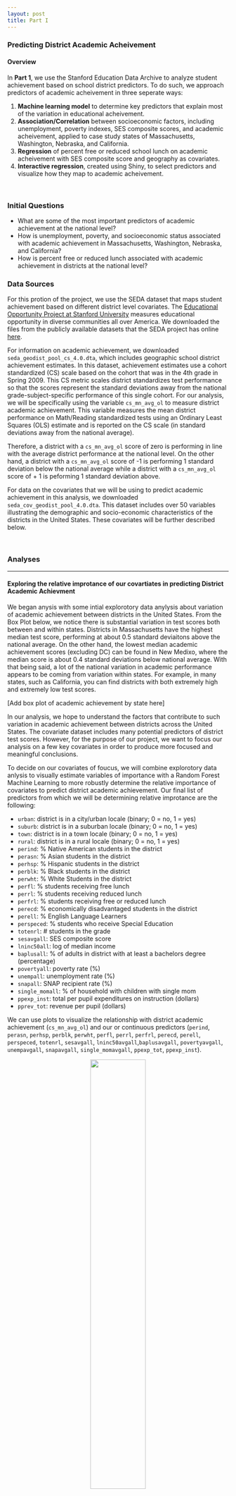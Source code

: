 ```yaml
---
layout: post
title: Part I 
---
```

### Predicting District Academic Acheivement

#### Overview

In **Part 1**, we use the Stanford Education Data Archive to analyze student achievement based on school district predictors. To do such, we approach predictors of academic acheivement in three seperate ways: 
<br>
 
1. **Machine learning model** to determine key predictors that explain most of the variation in educational acheivement.
2. **Association/Correlation** between socioeconomic factors, including unemployment, poverty indexes, SES composite scores, and academic acheivement, applied to case study states of Massachusetts, Washington, Nebraska, and California.
3. **Regression** of percent free or reduced school lunch on academic acheivement with SES composite score and geography as covariates.
4. **Interactive regression**, created using Shiny, to select predictors and visualize how they map to academic acheivement.

<br>

### Initial Questions


- What are some of the most important predictors of academic achievement at the national level?
- How is unemployment, poverty, and socioeconomic status associated with academic achievement in Massachusetts, Washington, Nebraska, and California? 
- How is percent free or reduced lunch associated with academic achievement in districts at the national level? 

### Data Sources

For this protion of the project, we use the SEDA dataset that maps student achievement based on different district level covariates. The [Educational Opportunity Project at Stanford University](https://edopportunity.org/) measures educational opportunity in diverse communities all over America. We downloaded the files from the publicly available datasets that the SEDA project has online [here](https://exhibits.stanford.edu/data/catalog/db586ns4974). 

For information on academic achievement, we downloaded `seda_geodist_pool_cs_4.0.dta`, which includes geographic school district achievement estimates. In this dataset, achievement estimates use a cohort standardized (CS) scale based on the cohort that was in the 4th grade in Spring 2009. This CS metric scales district standardizes test performance so that the scores represent the standard deviations away from the national grade-subject-specific performance of this single cohort. For our analysis, we will be specifically using the variable `cs_mn_avg_ol` to measure district academic achievement. This variable measures the mean district performance on Math/Reading standardized tests using an Ordinary Least Squares (OLS) estimate and is reported on the CS scale (in standard deviations away from the national average). 

Therefore, a district with a `cs_mn_avg_ol` score of zero is performing in line with the average district performance at the national level. On the other hand, a district with a `cs_mn_avg_ol` score of -1 is performing 1 standard deviation below the national average while a district with a `cs_mn_avg_ol` score of + 1 is peforming 1 standard deviation above.

For data on the covariates that we will be using to predict academic achievement in this analysis, we downloaded `seda_cov_geodist_pool_4.0.dta`. This dataset includes over 50 variables illustrating the demographic and socio-economic characteristics of the districts in the United States. These covariates will be further described below. 

<br>

### Analyses

---

#### Exploring the relative improtance of our covartiates in predicting District Academic Achievment

We began anysis with some intial explorotory data anylysis about variation of academic achievement between districts in the United States. From the Box Plot below, we notice there is substantial variation in test scores both between and within states. Districts in Massachusetts have the highest median test score, performing at about 0.5 standard deviaitons above the national average. On the other hand, the lowest median academic achievement scores (excluding DC) can be found in New Medixo, where the median score is about 0.4 standard deviations below national average. With that being said, a lot of the national variation in academic performance appears to be coming from variation within states. For example, in many states, such as California, you can find districts with both extremely high and extremely low test scores.

[Add box plot of academic achievement by state here]

In our analysis, we hope to understand the factors that contribute to such variation in academic achievement between districts across the United States. The covariate dataset includes many potential predictors of district test scores. However, for the purpose of our project, we want to focus our analysis on a few key covariates in order to produce more focused and meaningful conclusions.

To decide on our covariates of foucus, we will combine explorotory data anlysis to visually estimate variables of importance with  a Random Forest Machine Learning to more robustly determine the relative importance of covariates to predict district academic achievement. Our final list of predictors from which we will be determining relative improtance are the following:

- `urban`: district is in a city/urban locale (binary; 0 = no, 1 = yes)
- `suburb`: district is in a suburban locale (binary; 0 = no, 1 = yes)
- `town`: district is in a town locale (binary; 0 = no, 1 = yes)
- `rural`: district is in a rural locale (binary; 0 = no, 1 = yes)
- `perind`: % Native American students in the district
- `perasn`: % Asian students in the district
- `perhsp`: % Hispanic students in the district
- `perblk`: % Black students in the district
- `perwht`: % White Students in the district
- `perfl`: % students receiving free lunch
- `perrl`: % students receiving reduced lunch
- `perfrl`: % students receiving free or reduced lunch
- `perecd`: % economically disadvantaged students in the district
- `perell`: % English Language Learners
- `perspeced`: % students who receive Special Education
- `totenrl`: # students in the grade 
- `sesavgall`: SES composite score 
- `lninc50all`: log of median income
- `baplusall`: % of adults in district with at least a bachelors degree (percentage)
- `povertyall`: poverty rate (%)
- `unempall`: unemployment rate (%)
- `snapall`: SNAP recipient rate (%)
- `single_momall`: % of household with children with single mom
- `ppexp_inst`: total per pupil expenditures on instruction (dollars)
- `pprev_tot`: revenue per pupil (dollars)

We can use plots to visualize the relationship with district academic achievement (`cs_mn_avg_ol`) and our or continuous predictors (`perind`, `perasn`, `perhsp`, `perblk`, `perwht`, `perfl`, `perrl`, `perfrl`, `perecd`, `perell`, `perspeced`, `totenrl`, `sesavgall`, `lninc50avgall`,`baplusavgall`, `povertyavgall`, `unempavgall`, `snapavgall`, `single_momavgall`, `ppexp_tot`, `ppexp_inst`).

<p align="center" width="100%">
    <img width="50%" src="https://raw.githubusercontent.com/amesluo/amesluo.github.io/master/images/scatter1.png">
</p>

For the binary predictors describing the town locale (`urban`, `suburb`, `town`, `rural`), we can use a box plot to compare district academic achievement:

<p align="center" width="100%">
    <img width="70%" src="https://raw.githubusercontent.com/amesluo/amesluo.github.io/master/images/Boxplot.png">
</p>

The above scatter plots and box plot confirm what we initially suspected: many of these variables do in fact appear to predict academic achievement. For example, it appears `baplusall`, the percent of adults in the district with at least a bachelor's degree, is quite positively correlated with academic achievement. On the other hand, the percent of households in poverty or with a single mother appear to be negatively correlated. For other variables, such as per pupil expenditure (`ppexpt_inst`), the association is less clear. Overall, while these scatter plots give us a general sense of what variables may be important, a Random Forest Model can help us determine the relative improtance of these predictors using more robust computations.

After executing a Random Forest model with the 25 variables listed above, the below ranking of the Gini Index Decrease was determined. The higher the Gini Index decrease for a variable, the more important that variable is for predicting district academic achievement.

<p align="center" width="100%">
    <img width="80%" src="https://raw.githubusercontent.com/amesluo/amesluo.github.io/master/images/Gini.png">
</p>

From the above ranking of relative predictive importance of the 25 variables, we can draw some conclusions that can inform our next analyses. First, variables describing the percentage of students receiving free or reduced lunch have high levels of importance for the Random Forest Model predicting district academic achievement. Second, socio-economic variables, including the percentage of students who are categorized as "economically disadvantaged" and the percent of adults with at least a Bachelor's degree, are some of the most important predictors of academic achievement. While not ranked in the top 5, socio-economic status (SES) composite score, poverty rate, and unemployment rate all still important predictors of a academic achievement and are variables of particular interest to our team.

Based on these analyses, our team then decided to explore more in depth the role of some of the socio-economic variables and free/reduced lunch in district academic achievement. 

<p align="center" width="100%">
    <img width="50%" src="https://raw.githubusercontent.com/amesluo/amesluo.github.io/master/images/pover.jpg">
</p>

<p align="center" width="100%">
    <img width="50%" src="https://raw.githubusercontent.com/amesluo/amesluo.github.io/master/images/ses.jpg">
</p>

<p align="center" width="100%">
    <img width="50%" src="https://raw.githubusercontent.com/amesluo/amesluo.github.io/master/images/unemp.jpg">
</p>

To explore the role of socio-economic factors on academic achievement, we first look at SES composite scores, unemployment rate (%), and poverty (%). We observe that unemployment and poverty are negatively associated with academic outcomes while SES is positively associated with academic outcomes. For example, with higher unemployment, we see that district academic achievement measured by test scores decreases across all districts in the United States. 

<p align="center" width="100%">
    <img width="50%" src="https://raw.githubusercontent.com/amesluo/amesluo.github.io/master/images/combined.jpg">
</p>

We take a closer took at the unemployment and academic achievement relationship by stratifying our analyses in this plot to the states of Massachusetts, Washington, California, and Nebraska. We chose these four states because, according to the Bureau of Labor Statistics, Nebraska has the lowest unemployment rate as of September 2021 at 2.0. Washington and Massachusetts have very similar unemployment rates of 4.9 and 5.2, respectively. Lastly, California has the highest unemployment rate of 7.5 in September of 2021. Therefore, we  specifically look at the differences in the unemployment-achievement relationship between Nebraska, Washington, Massachusetts, and California. We notice that CA has a huge range of unemployment rates with the line stretching wide into higher unemployment. Meanwhile, the line for Nebraska has a range that stretches into the low unemployment rates. We see that all four lines have negative slopes with higher unemployment rates with lower test scores and lower unemployment rates with higher test scores. However, when comparing between states, the two lines for CA and NE seem to have very similar slopes that overlap with one another. Massachusetts and Washington have similar ranges of unemployment rates but the line is overall at a higher level. Districts in MA display higher average academic achievement scores in standard deviation units (relative to the national mean) overall compared to CA, NE, and WA. 
 
Next, in the Part I Machine Learning model, percent free or reduced lunch was found to be an important predictor of academic achievement. From the scatterplot below, we can see that there is a **clear relationship between percent free or reduced lunch and academic achievement**. 

Districts with a higher percentage of free or reduced lunch had lower academic achievement rates. Perhaps this is because free lunch is highly correlated with income. Lower income districts have higher poverty rates and therefore higher rates of food-assistance programs. Lower income districts also have fewer academic resources and less investment in education, which contributes to lower academic achievement rates. 

<p align="center" width="100%">
    <img width="80%" src="https://raw.githubusercontent.com/amesluo/amesluo.github.io/master/images/Lunch_Test_Final.png">
</p>


However, there are many factors that affect the relationship between academic achievement and percent free or reduced lunch, for example, geographic location (urban vs. rural) and socioeconomic status. Both of these factors highly influence food and education quality and accessibility. 

Hence, we include both of these variables as covariates in our regression model of percent free or reduced lunch on academic achievement, shown below. 


<p align="center" width="100%">
    <img width="50%" src="https://raw.githubusercontent.com/amesluo/amesluo.github.io/master/images/Regression%20Table.png">
</p>


From Model 1, we can see that our main predictor (percent free or reduced lunch) as well as the other two covariates (socioeconomic status and geography) have a statistically significant relationship with the outcome variable (academic achievement) at a 5% significance level. Nevertheless, this model assumes that the effect of any individual predictor (percent free or reduced lunch, SES, geography) on the outcome (academic achievement) is independent of the other predictors in the model. This may not be a reasonable assumption given that percent free or reduced lunch may have a different effect on academic achievement based on different values of socioeconomic status and urban versus rural settings. 

As a result, we include a second model, Model 2, including interaction terms, which are both statistically significant. This suggests that the **effect of percent free or reduced lunch on academic achievement is different for urban versus rural districts as well as for different values of socioeconomic status.** 

<br>

---

#### Findings

As seen in the the regression output above and the graphs below, The relationship between percent free or reduced lunch and academic achievement is different for districts in rural versus urban areas as well as for different values of socioeconomic status.


<p align="center" width="100%">
    <img width="70%" src="https://raw.githubusercontent.com/amesluo/amesluo.github.io/master/images/Lunch_Geo_Final.png">
</p>


From the graph we can see that the slope for urban areas is slightly steeper than that of rural areas **meaning that the effect of percent free or reduced lunch on academic achievement in districts is greater in urban areas than rural areas**. Moreover, the relationship between percent free or reduced lunch and academic achievement changes more rapidly in urban areas than in rural areas. 

<p align="center" width="100%">
    <img width="80%" src="https://raw.githubusercontent.com/amesluo/amesluo.github.io/master/images/Lunch_SES_Final.png">
</p>


We can also see that the relationship varies for different categories of socioeconomic status, especially for districts that are at the extremes (2.5 standard deviation units above and 2.5 standard deviation units below the average national socioeconomic status). The relationship between percent free or reduced lunch and academic outcomes is positive for districts that are 2.5 standard deviation units above whereas for all other socioeconomic status categories the relationship is negative. 

However, there are several factors besides the one considered in this analysis that may affect academic achievement such as parental educational background, parenting style, parental occupation, financial security in a household, and the quality of food in a school. Hence, a limitation to this analysis is that it does not explore how these other relevant factors may affect the relationship between academic achievement and percent free or reduced lunch at different levels of SES and urban versus rural settings. Free or reduced lunch programs also vary by state in terms eligibility and quality of food, which is an important difference that is not considered in this analysis. 

All in all, the relationship between academic achievement and percent free or reduced lunch is highly complex and nuanced, with several observable and unobservable factors affecting how food assistance policies influence academic achievement outcomes in districts. **These analyses data are indicators of that the relationship between academic achievement and percent free or reduced lunch differs significantly in urban versus rural districts and in different levels of socioeconomic status.**


#### Overall Conclusions of Part 1

In this section of the project, we aimed to explore some of the predictors of district academic achievement in the United States of America and from our analyses we can draw the following conclusions. 

From our initial exploratory data analysis and Random Forest modeling, we determined certain socio-economic variables were particularly important for predicting academic achievement. The top two predictors for district academic achievement were the percent of students in the district who were economically disadvantaged and the percent of adults in the district with at least a Bachelor’s degree. Other important predictors included the percent of students receiving free or reduced lunch and other socio-economic variables such as SES, unemployment, and poverty.

We then further explored the role of unemployment, poverty, and SES in academic achievement. Here, we found that the relationships between unemployment and poverty and district academic achievement was negative and the relationship between SES and academic achievement was positive. Furthermore, upon closer observation, we discovered that the unemployment and academic achievement relationship varied between states. For example, Massachusetts appeared to have a steeper relationship between unemployment and achievement when compared to states such as California, Nebraska, and Washington. Additionally, we found that districts in Massachusetts displayed higher average academic achievement compared to CA, NE, and WA at every unemployment level. 

Finally, when exploring the role of free or reduced lunch in predicting academic achievement, we found that this relationship was complex as it varied between urban and rural districts and across different levels of socioeconomic status. We believe that socioeconomic factors encompass a broad spectrum that intersect with academic achievement in diverse manners and therefore, further research is warranted to explore the intersectionalities that influence the relationships that may contribute to educational equity.
